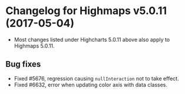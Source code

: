 # Changelog for Highmaps v5.0.11 (2017-05-04)
        
- Most changes listed under Highcharts 5.0.11 above also apply to Highmaps 5.0.11.

## Bug fixes
- Fixed #5676, regression causing `nullInteraction` not to take effect.
- Fixed #6632, error when updating color axis with data classes.